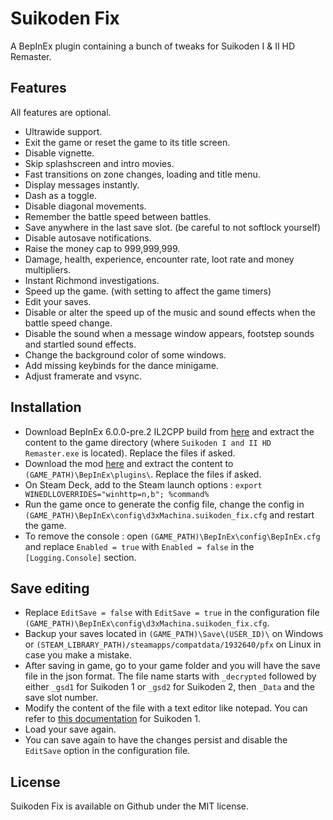 # Suikoden Fix

A BepInEx plugin containing a bunch of tweaks for Suikoden I & II HD Remaster.

## Features

All features are optional.

- Ultrawide support.
- Exit the game or reset the game to its title screen.
- Disable vignette.
- Skip splashscreen and intro movies.
- Fast transitions on zone changes, loading and title menu.
- Display messages instantly.
- Dash as a toggle.
- Disable diagonal movements.
- Remember the battle speed between battles.
- Save anywhere in the last save slot. (be careful to not softlock yourself)
- Disable autosave notifications.
- Raise the money cap to 999,999,999.
- Damage, health, experience, encounter rate, loot rate and money multipliers.
- Instant Richmond investigations.
- Speed up the game. (with setting to affect the game timers)
- Edit your saves.
- Disable or alter the speed up of the music and sound effects when the battle speed change.
- Disable the sound when a message window appears, footstep sounds and startled sound effects.
- Change the background color of some windows.
- Add missing keybinds for the dance minigame.
- Adjust framerate and vsync.

## Installation

- Download BepInEx 6.0.0-pre.2 IL2CPP build from [here](https://github.com/BepInEx/BepInEx/releases/download/v6.0.0-pre.2/BepInEx-Unity.IL2CPP-win-x64-6.0.0-pre.2.zip) and extract the content to the game directory (where `Suikoden I and II HD Remaster.exe` is located). Replace the files if asked.
- Download the mod [here](https://github.com/d3xMachina/Suikoden-Fix/releases/latest) and extract the content to `(GAME_PATH)\BepInEx\plugins\`. Replace the files if asked.
- On Steam Deck, add to the Steam launch options : `export WINEDLLOVERRIDES="winhttp=n,b"; %command%`
- Run the game once to generate the config file, change the config in `(GAME_PATH)\BepInEx\config\d3xMachina.suikoden_fix.cfg` and restart the game.
- To remove the console : open `(GAME_PATH)\BepInEx\config\BepInEx.cfg` and replace `Enabled = true` with `Enabled = false` in the `[Logging.Console]` section.

## Save editing

- Replace `EditSave = false` with `EditSave = true` in the configuration file `(GAME_PATH)\BepInEx\config\d3xMachina.suikoden_fix.cfg`.
- Backup your saves located in `(GAME_PATH)\Save\(USER_ID)\` on Windows or `(STEAM_LIBRARY_PATH)/steamapps/compatdata/1932640/pfx` on Linux in case you make a mistake.
- After saving in game, go to your game folder and you will have the save file in the json format. The file name starts with `_decrypted` followed by either `_gsd1` for Suikoden 1 or `_gsd2` for Suikoden 2, then `_Data` and the save slot number.
- Modify the content of the file with a text editor like notepad. You can refer to [this documentation](https://github.com/asilverthorn/suikoden_ref/blob/main/Suikoden1_Remaster_Save_Editing.md) for Suikoden 1.
- Load your save again.
- You can save again to have the changes persist and disable the `EditSave` option in the configuration file.


## License

Suikoden Fix is available on Github under the MIT license.
